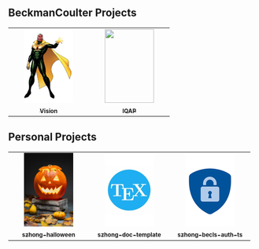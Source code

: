 ## BeckmanCoulter Projects

<table>
  <tr>
    <td align="center" width="150px"><a href="https://github.com/BeclsAutomation/NGSPrepCustomerPortalUI" target="_blank"><img src="img/vision.png" width="100px;" alt=""/><br /><sub><b>Vision</b></sub></a></td>
    <td align="center" width="150px"><a href="https://github.com/BeclsAutomation/NGSPrepCustomerPortalUI" target="_blank"><img src="" width="100px;" height="150px" alt=""/><br /><sub><b>IQAP</b></sub></a></td>
  </tr>
</table>

## Personal Projects

<table>
  <tr>
    <td align="center" width="150px"><a href="https://github.com/BeclsUser/szhong-halloween" target="_blank"><img src="img/szhong-halloween.png" width="100px;" alt=""/><br /><sub><b>szhong-halloween</b></sub></a></td>
    <td align="center" width="150px"><a href="https://github.com/BeclsUser/szhong-doc-template" target="_blank"><img src="img/szhong-doc-template.png" width="100px;" alt=""/><br /><sub><b>szhong-doc-template</b></sub></a></td>
    <td align="center" width="150px"><a href="https://github.com/BeclsUser/szhong-becls-auth-ts" target="_blank"><img src="img/szhong-becls-auth-ts.png" width="100px;" alt=""/><br /><sub><b>szhong-becls-auth-ts</b></sub></a></td>
  </tr>
</table>

